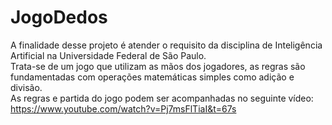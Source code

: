 # JogoDedos
A finalidade desse projeto é atender o requisito da disciplina de Inteligência Artificial na Universidade Federal de São Paulo. \
Trata-se de um jogo que utilizam as mãos dos jogadores, as regras são fundamentadas com operações matemáticas simples como adição e divisão. \
As regras e partida do jogo podem ser acompanhadas no seguinte vídeo: https://www.youtube.com/watch?v=Pj7msFlTiaI&t=67s
